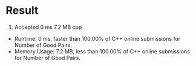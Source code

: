 # Result

1. Accepted 0 ms 7.2 MB cpp

- Runtime: 0 ms, faster than 100.00% of C++ online submissions for Number of Good Pairs.
- Memory Usage: 7.2 MB, less than 100.00% of C++ online submissions for Number of Good Pairs.
